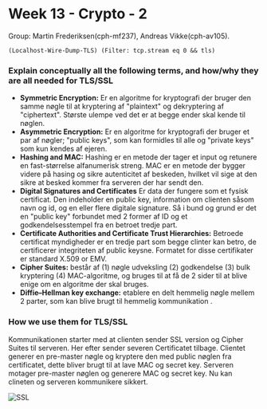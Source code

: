# Week 13 - Crypto - 2
Group: Martin Frederiksen(cph-mf237), Andreas Vikke(cph-av105).

    (Localhost-Wire-Dump-TLS) (Filter: tcp.stream eq 0 && tls)

### Explain conceptually all the following terms, and how/why they are all needed for TLS/SSL 
- **Symmetric Encryption:** Er en algoritme for kryptografi der bruger den samme nøgle til at kryptering af "plaintext" og dekryptering af "ciphertext". Største ulempe ved det er at begge ender skal kende til nøglen.
- **Asymmetric Encryption:** Er en algoritme for kryptografi der bruger et par af nøgler; "public keys", som kan formidles til alle og "private keys" som kun kendes af ejeren.
- **Hashing and MAC:** Hashing er en metode der tager et input og retunere en fast-størrelse alfanumerisk streng. MAC er en metode der bygger videre på hasing og sikre autenticitet af beskeden, hvilket vil sige at den sikre at besked kommer fra serveren der har sendt den.
- **Digital Signatures and Certificates** Er data der fungere som et fysisk certificat. Den indeholder en public key, information om clienten såsom navn og id, og en eller flere digitale signature. Så i bund og grund er det en "public key" forbundet med 2 former af ID og et godkendelsesstempel fra en betroet tredje part.
- **Certificate Authorities and Certificate Trust Hierarchies:** Betroede certificat myndigheder er en tredje part som begge clinter kan betro, de certificerer integriteten af public keysne. Formatet for disse certifikater er standard X.509 or EMV.
- **Cipher Suites:** består af (1) nøgle udveksling (2) godkendelse (3) bulk kryptering (4) MAC-algoritme, og bruges til at få de 2 sider til at blive enige om en algoritme der skal bruges.
- **Diffie–Hellman key exchange:** etablere en delt hemmelig nøgle mellem 2 parter, som kan blive brugt til hemmelig kommunikation .

### How we use them for TLS/SSL
Kommunikationen starter med at clienten sender SSL version og Cipher Suites til serveren. Her efter sender severen Certificatet tilbage. Clientet generer en pre-master nøgle og kryptere den med public nøglen fra certificatet, dette bliver brugt til at lave MAC og secret key. Serveren motager pre-master nøglen og generere MAC og secret key. Nu kan clineten og serveren kommunikere sikkert.

![SSL](https://raw.githubusercontent.com/AndreasVikke/CPH-Business-Security/master/Week13/SSL.png "SSL")